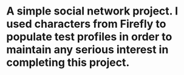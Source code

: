 # A simple social network project. I used characters from Firefly to populate test profiles in order to maintain any serious interest in completing this project.
